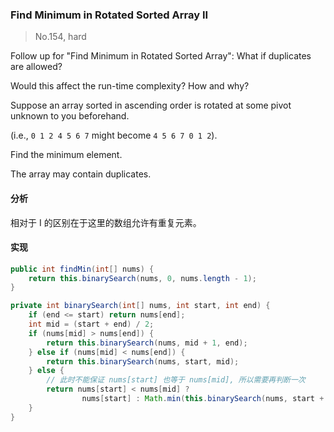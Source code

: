 ### Find Minimum in Rotated Sorted Array II

> No.154, hard

Follow up for "Find Minimum in Rotated Sorted Array":
What if duplicates are allowed?

Would this affect the run-time complexity? How and why?

Suppose an array sorted in ascending order is rotated at some pivot unknown to you beforehand.

(i.e., `0 1 2 4 5 6 7` might become `4 5 6 7 0 1 2`).

Find the minimum element.

The array may contain duplicates.

#### 分析


相对于 I 的区别在于这里的数组允许有重复元素。

#### 实现

```java
public int findMin(int[] nums) {
    return this.binarySearch(nums, 0, nums.length - 1);
}

private int binarySearch(int[] nums, int start, int end) {
    if (end <= start) return nums[end];
    int mid = (start + end) / 2;
    if (nums[mid] > nums[end]) {
        return this.binarySearch(nums, mid + 1, end);
    } else if (nums[mid] < nums[end]) {
        return this.binarySearch(nums, start, mid);
    } else {
        // 此时不能保证 nums[start] 也等于 nums[mid], 所以需要再判断一次
        return nums[start] < nums[mid] ?
                nums[start] : Math.min(this.binarySearch(nums, start + 1, mid), this.binarySearch(nums, mid, end - 1));
    }
}
```